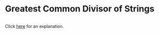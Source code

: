 # Greatest Common Divisor of Strings 

~~~java

~~~

Click [here](Explanation.md) for an explanation.

